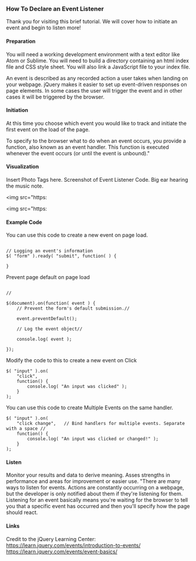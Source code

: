 ### How To Declare an Event Listener

Thank you for visiting this brief tutorial. We will cover how to initiate an event and begin to listen more!

<h4>Preparation </h4> You will need a working development environment with a text editor like Atom or Sublime. You will need to build a directory containing an html index file and CSS style sheet. You will also link a JavaScript file to your index file.

An event is described as any recorded action a user takes when landing on your webpage. jQuery makes it easier to set up event-driven responses on page elements. In some cases the user will trigger the event and in other cases it will be triggered by the browser.


<h4>Initiation </h4> At this time you choose which event you would like to track and initiate the first event on the load of the page.

To specify to the browser what to do when an event occurs, you provide a function, also known as an event handler. This function is executed whenever the event occurs (or until the event is unbound)."



<h4> Visualization </h4>  Insert Photo Tags here. Screenshot of Event Listener Code. Big ear hearing the music note.

<img src="https:

<img src="https:


<h4> Example Code </h4>

You can use this code to create a new event on page load.

```

// Logging an event's information
$( "form" ).ready( "submit", function( ) {

}

```
Prevent page default on page load

```  

//

$(document).on(function( event ) {
    // Prevent the form's default submission.//

    event.preventDefault();

    // Log the event object//

    console.log( event );

});
```

Modify the code to this to create a new event on Click

```
$( "input" ).on(
    "click",   
    function() {
        console.log( "An input was clicked" );
    }
);
```

You can use this code to create Multiple Events on the same handler.

```
$( "input" ).on(
    "click change",   // Bind handlers for multiple events. Separate with a space //
    function() {
        console.log( "An input was clicked or changed!" );
    }
);
```

<h4> Listen </h4>

Monitor your results and data to derive meaning. Asses strengths in performance and areas for improvement or easier use.
"There are many ways to listen for events. Actions are constantly occurring on a webpage, but the developer is only notified about them if they're listening for them. Listening for an event basically means you're waiting for the browser to tell you that a specific event has occurred and then you'll specify how the page should react.

<h4> Links </h4>

Credit to the jQuery Learning Center: <br>
https://learn.jquery.com/events/introduction-to-events/ <br>
https://learn.jquery.com/events/event-basics/
